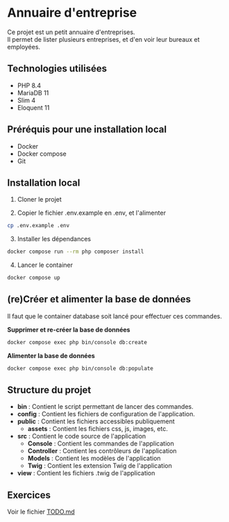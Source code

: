 # Annuaire d'entreprise

Ce projet est un petit annuaire d'entreprises.  
Il permet de lister plusieurs entreprises, et d'en voir leur bureaux et employées.

## Technologies utilisées
- PHP 8.4
- MariaDB 11
- Slim 4
- Eloquent 11

## Préréquis pour une installation local
- Docker
- Docker compose
- Git

## Installation local
1) Cloner le projet

2) Copier le fichier .env.example en .env, et l'alimenter 
```bash
cp .env.example .env
```

3) Installer les dépendances  
```bash
docker compose run --rm php composer install
```

4) Lancer le container  
```bash
docker compose up
```

## (re)Créer et alimenter la base de données
Il faut que le container database soit lancé pour effectuer ces commandes.
 
**Supprimer et re-créer la base de données**  
```bash
docker compose exec php bin/console db:create
```

**Alimenter la base de données**  
```bash
docker compose exec php bin/console db:populate 
```

## Structure du projet
- **bin** : Contient le script permettant de lancer des commandes. 
- **config** : Contient les fichiers de configuration de l'application.
- **public** : Contient les fichiers accessibles publiquement
    - **assets** : Contient les fichiers css, js, images, etc.
- **src** : Contient le code source de l'application
    - **Console** : Contient les commandes de l'application
    - **Controller** : Contient les contrôleurs de l'application
    - **Models** : Contient les modèles de l'application
    - **Twig** : Contient les extension Twig de l'application
- **view** : Contient les fichiers .twig de l'application

## Exercices
Voir le fichier [TODO.md](TODO.md)